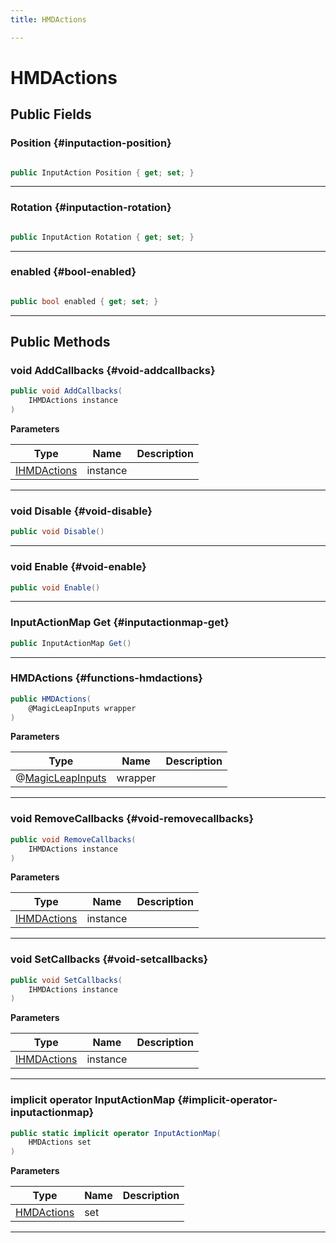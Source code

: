 ```yaml
---
title: HMDActions

---
```


# HMDActions










## Public Fields

### Position {#inputaction-position}

```csharp

public InputAction Position { get; set; }

```






-----------

### Rotation {#inputaction-rotation}

```csharp

public InputAction Rotation { get; set; }

```






-----------

### enabled {#bool-enabled}

```csharp

public bool enabled { get; set; }

```






-----------

## Public Methods

### void AddCallbacks {#void-addcallbacks}

```csharp
public void AddCallbacks(
    IHMDActions instance
)
```


**Parameters**

| Type | Name  | Description  | 
|--|--|--|
| [IHMDActions](/unity-api/api/Classes/MagicLeapInputs/MagicLeapInputs.IHMDActions.md) |instance||






-----------

### void Disable {#void-disable}

```csharp
public void Disable()
```






-----------

### void Enable {#void-enable}

```csharp
public void Enable()
```






-----------

### InputActionMap Get {#inputactionmap-get}

```csharp
public InputActionMap Get()
```






-----------

###  HMDActions {#functions-hmdactions}

```csharp
public HMDActions(
    @MagicLeapInputs wrapper
)
```


**Parameters**

| Type | Name  | Description  | 
|--|--|--|
| @[MagicLeapInputs](/unity-api/api/Classes/MagicLeapInputs/MagicLeapInputs.md) |wrapper||






-----------

### void RemoveCallbacks {#void-removecallbacks}

```csharp
public void RemoveCallbacks(
    IHMDActions instance
)
```


**Parameters**

| Type | Name  | Description  | 
|--|--|--|
| [IHMDActions](/unity-api/api/Classes/MagicLeapInputs/MagicLeapInputs.IHMDActions.md) |instance||






-----------

### void SetCallbacks {#void-setcallbacks}

```csharp
public void SetCallbacks(
    IHMDActions instance
)
```


**Parameters**

| Type | Name  | Description  | 
|--|--|--|
| [IHMDActions](/unity-api/api/Classes/MagicLeapInputs/MagicLeapInputs.IHMDActions.md) |instance||






-----------

### implicit operator InputActionMap {#implicit-operator-inputactionmap}

```csharp
public static implicit operator InputActionMap(
    HMDActions set
)
```


**Parameters**

| Type | Name  | Description  | 
|--|--|--|
| [HMDActions](/unity-api/api/Classes/MagicLeapInputs/MagicLeapInputs.HMDActions.md) |set||






-----------

